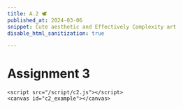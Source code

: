 ```yaml
---
title: A.2 🕊
published_at: 2024-03-06
snippet: Cute aesthetic and Effectively Complexity art
disable_html_sanitization: true

---
```

# Assignment 3


<script src="/script/c2.min.js"></script>
	<script src="/script/c2.js"></script>
	<canvas id="c2_example"></canvas>
	
<script>
	document.body.style.margin   = 0
	// document.body.style.overflow = `hidden`
	cnv = document.getElementById('c2_example')
	const renderer = new c2.Renderer(cnv)
	resize()

	renderer.background ('#cccccc')
	let random = new c2.Random ()

	class Agent extends c2.Cell{
	    constructor(x, y, r) {
	        x = x !== undefined ? x : random.next(renderer.width);			// x-pos of the cell
        	y = y !== undefined ? y : random.next(renderer.height);			// y-pos of the cell
        	r = r !== undefined ? r : random.next(renderer.width / 40, renderer.width / 15);		// radius of the cell
	        super(x, y, r);

	        this.vx = random.next(-2, 2);		// x-velocity
	        this.vy = random.next(-2, 2);		// y-velocity
	        this.color = c2.Color.hsl(random.next(0, 30), random.next(30, 60), random.next(20, 100));		// cell's colour
	    }

	    x() {
	    	return this.p.x
	    }

	    y() {
	    	return this.p.y
	    }

	    update(){
	        this.p.x += this.vx;
	        this.p.y += this.vy;
	        let is_collision = false;

	        if (this.p.x < 0) {
	            this.p.x = 0;
	            this.vx *= -1;
	            is_collision = true;
	        } else if (this.p.x > renderer.width) {
	            this.p.x = renderer.width;
	            this.vx *= -1;
	            is_collision = true;
	        }
	        if (this.p.y < 0) {
	            this.p.y = 0;
	            this.vy *= -1;
	            is_collision = true;
	        } else if (this.p.y > renderer.height) {
	            this.p.y = renderer.height;
	            this.vy *= -1;
	            is_collision = true;
	        }

	        return is_collision
	    }

	    display(){
	        if (this.state != 2) {
	            renderer.stroke(c2.Color.rgb(0, .2));
	            renderer.lineWidth(1);
	            renderer.fill(this.color);
	            renderer.polygon(this.polygon(4));

	            renderer.stroke('#333333');
	            renderer.lineWidth(5);
	            renderer.point(this.p.x, this.p.y);
	        }
	    }
	}

	let agents = new Array(1);
	for (let i = 0; i < agents.length; i++) {
	    agents[i] = new Agent();
	}

	renderer.draw(() => {
	    let voronoi = new c2.LimitedVoronoi();
	    voronoi.compute(agents);

	    for (let i = 0; i < agents.length; i++) {
	        agents[i].display();							// Display agent_i
	        let is_collision = agents[i].update();			// Update agent_i's velocities and check for collisions
	        if (is_collision && agents.length < 10) {		// If collided, add 2 new agents to create the fractal effect
	        	x = agents[i].x();
	        	y = agents[i].y();
	        	fractal_1 = new Agent(x, y);
	        	fractal_2 = new Agent(x, y);
	        	agents.push(fractal_1);
	        	agents.push(fractal_2);
	        }
	    }
	});

	window.addEventListener('resize', resize);
	function resize() {
	    let parent = renderer.canvas.parentElement;
	    renderer.size(parent.clientWidth, parent.clientWidth / 16 * 9);
	}
</script>
